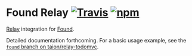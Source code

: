 # Found Relay [![Travis][build-badge]][build] [![npm][npm-badge]][npm]

[Relay](http://facebook.github.io/relay/) integration for [Found](https://github.com/4Catalyzer/found).

Detailed documentation forthcoming. For a basic usage example, see the [`found` branch on taion/relay-todomvc](https://github.com/taion/relay-todomvc/tree/found).

[build-badge]: https://img.shields.io/travis/4Catalyzer/found-relay/master.svg
[build]: https://travis-ci.org/4Catalyzer/found-relay

[npm-badge]: https://img.shields.io/npm/v/found-relay.svg
[npm]: https://www.npmjs.org/package/found-relay